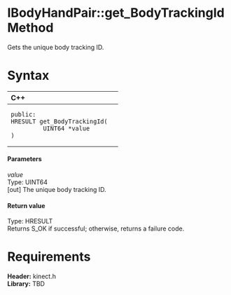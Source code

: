 IBodyHandPair::get\_BodyTrackingId Method  
=========================================  

Gets the unique body tracking ID. <span id="syntaxSection"></span>

Syntax  
======  

<table>
<colgroup>
<col width="100%" />
</colgroup>
<thead>
<tr class="header">
<th align="left">C++</th>
</tr>
</thead>
<tbody>
<tr class="odd">
<td align="left"><pre><code>public:  
HRESULT get_BodyTrackingId(  
         UINT64 *value  
)</code></pre></td>
</tr>
</tbody>
</table>

<span id="ID4EG"></span>
#### Parameters  

*value*    
Type: UINT64  
[out] The unique body tracking ID.  

<span id="ID4EP"></span>
#### Return value  

Type: HRESULT  
Returns S\_OK if successful; otherwise, returns a failure code.  

<span id="requirements"></span>

Requirements  
============  

**Header:** kinect.h  
**Library:** TBD  



<!--Please do not edit the data in the comment block below.-->
<!--
TOCTitle : get_BodyTrackingId Method
RLTitle : IBodyHandPair::get_BodyTrackingId Method
KeywordK : get_BodyTrackingId method
KeywordK : IBodyHandPair::get_BodyTrackingId method
KeywordF : IBodyHandPair::get_BodyTrackingId
KeywordF : get_BodyTrackingId
KeywordF : Microsoft.Kinect.kinect.IBodyHandPair.get_BodyTrackingId(UINT64@)
KeywordA : M:Microsoft.Kinect.kinect.IBodyHandPair.get_BodyTrackingId(UINT64@)
AssetID : M:Microsoft.Kinect.kinect.IBodyHandPair.get_BodyTrackingId(UINT64@)
Locale : en-us
CommunityContent : 1
APIType : Managed
APILocation : 
APIName : Microsoft.Kinect.kinect.IBodyHandPair::get_BodyTrackingId
TargetOS : Windows
TopicType : kbSyntax
DevLang : C++
DocSet : K4Wv2
ProjType : K4Wv2Proj
Technology : Kinect for Windows
Product : Kinect for Windows SDK v2
productversion : 20
-->
